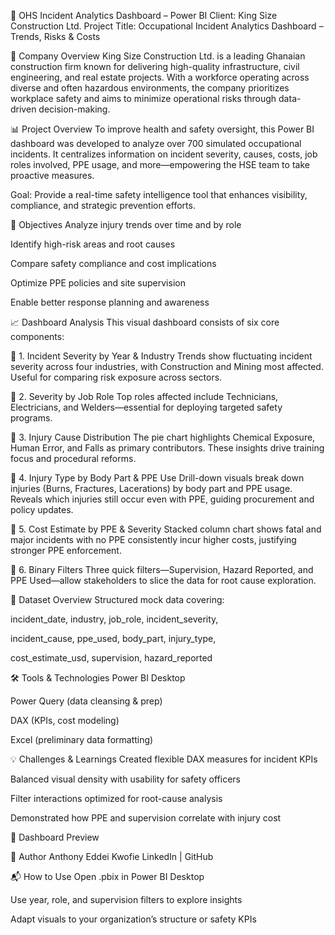 💼 OHS Incident Analytics Dashboard – Power BI
Client: King Size Construction Ltd.
Project Title: Occupational Incident Analytics Dashboard – Trends, Risks & Costs

🏢 Company Overview
King Size Construction Ltd. is a leading Ghanaian construction firm known for delivering high-quality infrastructure, civil engineering, and real estate projects. With a workforce operating across diverse and often hazardous environments, the company prioritizes workplace safety and aims to minimize operational risks through data-driven decision-making.

📊 Project Overview
To improve health and safety oversight, this Power BI dashboard was developed to analyze over 700 simulated occupational incidents. It centralizes information on incident severity, causes, costs, job roles involved, PPE usage, and more—empowering the HSE team to take proactive measures.

Goal: Provide a real-time safety intelligence tool that enhances visibility, compliance, and strategic prevention efforts.

🎯 Objectives
Analyze injury trends over time and by role

Identify high-risk areas and root causes

Compare safety compliance and cost implications

Optimize PPE policies and site supervision

Enable better response planning and awareness

📈 Dashboard Analysis
This visual dashboard consists of six core components:

🔹 1. Incident Severity by Year & Industry
Trends show fluctuating incident severity across four industries, with Construction and Mining most affected. Useful for comparing risk exposure across sectors.

🔹 2. Severity by Job Role
Top roles affected include Technicians, Electricians, and Welders—essential for deploying targeted safety programs.

🔹 3. Injury Cause Distribution
The pie chart highlights Chemical Exposure, Human Error, and Falls as primary contributors. These insights drive training focus and procedural reforms.

🔹 4. Injury Type by Body Part & PPE Use
Drill-down visuals break down injuries (Burns, Fractures, Lacerations) by body part and PPE usage. Reveals which injuries still occur even with PPE, guiding procurement and policy updates.

🔹 5. Cost Estimate by PPE & Severity
Stacked column chart shows fatal and major incidents with no PPE consistently incur higher costs, justifying stronger PPE enforcement.

🔹 6. Binary Filters
Three quick filters—Supervision, Hazard Reported, and PPE Used—allow stakeholders to slice the data for root cause exploration.

📁 Dataset Overview
Structured mock data covering:

incident_date, industry, job_role, incident_severity,

incident_cause, ppe_used, body_part, injury_type,

cost_estimate_usd, supervision, hazard_reported

🛠 Tools & Technologies
Power BI Desktop

Power Query (data cleansing & prep)

DAX (KPIs, cost modeling)

Excel (preliminary data formatting)

💡 Challenges & Learnings
Created flexible DAX measures for incident KPIs

Balanced visual density with usability for safety officers

Filter interactions optimized for root-cause analysis

Demonstrated how PPE and supervision correlate with injury cost

📸 Dashboard Preview


👤 Author
Anthony Eddei Kwofie
LinkedIn | GitHub

📬 How to Use
Open .pbix in Power BI Desktop

Use year, role, and supervision filters to explore insights

Adapt visuals to your organization’s structure or safety KPIs
